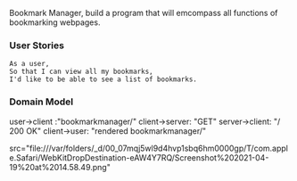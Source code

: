 Bookmark Manager, build a program that will emcompass all functions of bookmarking webpages.

### User Stories

```
As a user,
So that I can view all my bookmarks,
I'd like to be able to see a list of bookmarks.
```

### Domain Model

user->client :"bookmarkmanager/"
client->server: "GET"
server->client: "/ 200 OK"
client->user: "rendered bookmarkmanager/"

<img> src="file:///var/folders/_d/00_07mqj5wl9d4hvp1sbq6hm0000gp/T/com.apple.Safari/WebKitDropDestination-eAW4Y7RQ/Screenshot%202021-04-19%20at%2014.58.49.png"
</img>